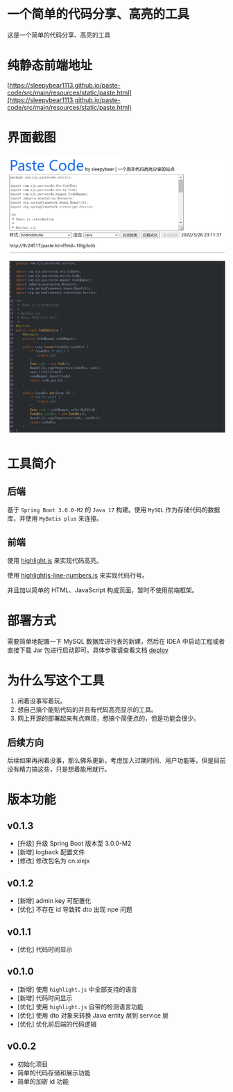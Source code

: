# 一个简单的代码分享、高亮的工具
这是一个简单的代码分享、高亮的工具
# 纯静态前端地址
[https://sleepybear1113.github.io/paste-code/src/main/resources/static/paste.html](https://sleepybear1113.github.io/paste-code/src/main/resources/static/paste.html)
# 界面截图
![首页图片](folder/imgs/homepage.png)
# 工具简介
## 后端
基于 `Spring Boot 3.0.0-M2` 的 `Java 17` 构建。使用 `MySQL` 作为存储代码的数据库，并使用 `MyBatis plus` 来连接。
## 前端
使用 [highlight.js](https://github.com/highlightjs/highlight.js) 来实现代码高亮。

使用 [highlightjs-line-numbers.js](https://github.com/wcoder/highlightjs-line-numbers.js) 来实现代码行号。

并且加以简单的 HTML、JavaScript 构成页面，暂时不使用前端框架。
# 部署方式
需要简单地配置一下 MySQL 数据库进行表的新建，然后在 IDEA 中启动工程或者直接下载 Jar 包进行启动即可。具体步骤请查看文档 [deploy](markdown/deploy.md)
# 为什么写这个工具
1. 闲着没事写着玩。
2. 想自己搞个能贴代码的并且有代码高亮显示的工具。
3. 网上开源的部署起来有点麻烦，想搞个简便点的，但是功能会很少。
## 后续方向
后续如果再闲着没事，那么佛系更新，考虑加入过期时间、用户功能等，但是目前没有精力搞这些，只是想着能用就行。
# 版本功能
## v0.1.3
- [升级] 升级 Spring Boot 版本至 3.0.0-M2
- [新增] logback 配置文件
- [修改] 修改包名为 cn.xiejx
## v0.1.2
- [新增] admin key 可配置化
- [优化] 不存在 id 导致转 dto 出现 npe 问题
## v0.1.1
- [优化] 代码时间显示
## v0.1.0
- [新增] 使用 `highlight.js` 中全部支持的语言
- [新增] 代码时间显示
- [优化] 使用 `highlight.js` 自带的检测语言功能
- [优化] 使用 dto 对象来转换 Java entity 层到 service 层
- [优化] 优化前后端的代码逻辑
## v0.0.2
- 初始化项目
- 简单的代码存储和展示功能
- 简单的加密 id 功能